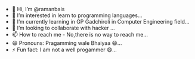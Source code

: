 - 👋 Hi, I’m @ramanbais
- 👀 I’m interested in learn to programming languages...
- 🌱 I’m currently learning in GP Gadchiroli in Computer Engineering field...
- 💞️ I’m looking to collaborate with hacker ...
- 📫 How to reach me - No,there is no way to reach me...
- 😄 Pronouns: Pragamming wale Bhaiyaa 😄...
- ⚡ Fun fact: I am not a well progammer 😄...

<!---
ramanbais/ramanbais is a ✨ special ✨ repository because its `README.md` (this file) appears on your GitHub profile.
You can click the Preview link to take a look at your changes.
--->
